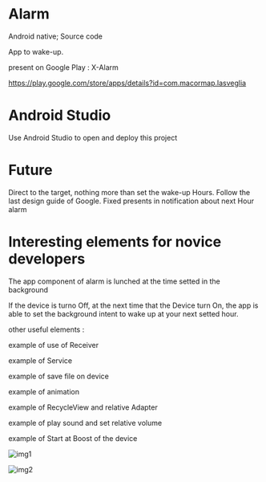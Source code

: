 # Alarm
Android native;  Source code 

App to wake-up. 

present on Google Play : X-Alarm 

https://play.google.com/store/apps/details?id=com.macormap.lasveglia


# Android Studio
Use Android Studio to open and deploy this project

# Future 
Direct to the target, nothing more than set the wake-up Hours.
Follow the last design guide of Google.
Fixed presents in notification about next Hour alarm

# Interesting elements for novice developers
The app component of alarm is lunched at the time setted in the background

If the device is turno Off, at the next time that the Device turn On, the app is able to set the background intent to wake up at your next setted hour. 

other useful elements :

example of use of Receiver

example of Service

example of save file on device

example of animation

example of RecycleView and relative Adapter

example of play sound and set relative volume

example of Start at Boost of the device




![img1](https://user-images.githubusercontent.com/31183408/34080947-39227c7e-e346-11e7-8a9d-9fd1271fb887.png)

![img2](https://user-images.githubusercontent.com/31183408/34080949-3c87a77c-e346-11e7-9aac-33fe4316fc16.png)
